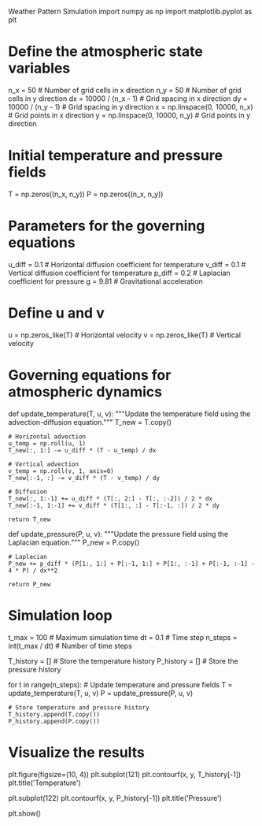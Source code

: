 Weather Pattern Simulation
import numpy as np
import matplotlib.pyplot as plt

# Define the atmospheric state variables
n_x = 50  # Number of grid cells in x direction
n_y = 50  # Number of grid cells in y direction
dx = 10000 / (n_x - 1)  # Grid spacing in x direction
dy = 10000 / (n_y - 1)  # Grid spacing in y direction
x = np.linspace(0, 10000, n_x)  # Grid points in x direction
y = np.linspace(0, 10000, n_y)  # Grid points in y direction

# Initial temperature and pressure fields
T = np.zeros((n_x, n_y))
P = np.zeros((n_x, n_y))

# Parameters for the governing equations
u_diff = 0.1  # Horizontal diffusion coefficient for temperature
v_diff = 0.1  # Vertical diffusion coefficient for temperature
p_diff = 0.2  # Laplacian coefficient for pressure
g = 9.81  # Gravitational acceleration

# Define u and v
u = np.zeros_like(T)  # Horizontal velocity
v = np.zeros_like(T)  # Vertical velocity

# Governing equations for atmospheric dynamics
def update_temperature(T, u, v):
    """Update the temperature field using the advection-diffusion equation."""
    T_new = T.copy()

    # Horizontal advection
    u_temp = np.roll(u, 1)
    T_new[:, 1:] -= u_diff * (T - u_temp) / dx

    # Vertical advection
    v_temp = np.roll(v, 1, axis=0)
    T_new[:-1, :] -= v_diff * (T - v_temp) / dy

    # Diffusion
    T_new[:, 1:-1] += u_diff * (T[:, 2:] - T[:, :-2]) / 2 * dx
    T_new[:-1, 1:-1] += v_diff * (T[1:, :] - T[:-1, :]) / 2 * dy

    return T_new

def update_pressure(P, u, v):
    """Update the pressure field using the Laplacian equation."""
    P_new = P.copy()

    # Laplacian
    P_new += p_diff * (P[1:, 1:] + P[:-1, 1:] + P[1:, :-1] + P[:-1, :-1] - 4 * P) / dx**2

    return P_new

# Simulation loop
t_max = 100  # Maximum simulation time
dt = 0.1  # Time step
n_steps = int(t_max / dt)  # Number of time steps

T_history = []  # Store the temperature history
P_history = []  # Store the pressure history

for t in range(n_steps):
    # Update temperature and pressure fields
    T = update_temperature(T, u, v)
    P = update_pressure(P, u, v)

    # Store temperature and pressure history
    T_history.append(T.copy())
    P_history.append(P.copy())

# Visualize the results
plt.figure(figsize=(10, 4))
plt.subplot(121)
plt.contourf(x, y, T_history[-1])
plt.title('Temperature')

plt.subplot(122)
plt.contourf(x, y, P_history[-1])
plt.title('Pressure')

plt.show()
